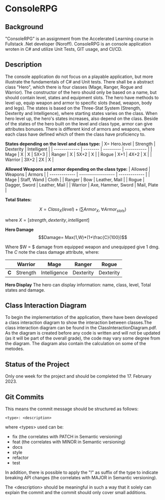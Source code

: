 # ConsoleRPG

## Background
"ConsoleRPG" is an assignment from the Accelerated Learning course in Fullstack .Net developer (Noroff). ConsoleRPG is an console application wroten in C# and utilize Unit Tests, GIT usage, and CI/CD.  

## Description
The console application do not focus on a playable application, but more illustrate the fundamentals of C# and Unit tests. There shall be a abstract class "Hero", which there is four classes (Mage, Ranger, Rogue and Warrior). The constructor of the hero should only be based on a name, but should contain level, states and equipment slots.
The hero have methods to level up, equip weapon and armor to specific slots (head, weapon, body and legs). The states is based on the Three-Stat System (Strength, Dexterity and Intelligence), where starting states varies on the class. When hero level up, the hero's states increases, also depend on the class.
Beside of the states of the hero built on the level and class type, armor can give attributes bonuses. There is different kind of armors and weapons, where each class have defined which of them the class have proficiency to.

**States depending on the level and class type:**
| X= Hero.level | Strength | Dexterity | Intelligent |
| ------------- | -------- | --------- | ----------- |
| Mage          |    X     |     X     |    5X+3     |
| Ranger        |    X     |    5X+2   |     X       |
| Rogue         |    X+1   |    4X+2   |     X       |
| Warrior       |   3X+2   |    2X     |     X       |

**Allowed Weapons and armor depending on the class type:**
|    Allowed    |       Weapons      |     Armors    |
| ------------- | ------------------ | ------------- |
| Mage          | Staff, Wand        | Cloth         |
| Ranger        | Bow                | Leather, Mail |
| Rogue         | Dagger, Sword      | Leather, Mail |
| Warrior       | Axe, Hammer, Sword | Mail, Plate   |


**Total States:**

$$X = Class_X(level) + (\sum Armor_{X}\text{, } \forall  Armor_{slots}  )$$

where $X=[strength, dexterity, intelligent]$

**Hero Damage**
$$Damage= Max(1,W)*(1+\frac{C}{100})$$

Where $W = $ damage from equipped weapon and unequipped give 1 dmg. The $C$ note the class damage attribute, where:

|       | Warrior  | Mage         | Ranger    | Rogue     |
| ----- | -------- | ------------ | --------- | --------- |
| **C** | Strength | Intelligence | Dexterity | Dexterity |

**Hero Display**
The hero can display information: name, class, level, Total states and damage.

## Class Interaction Diagram
To begin the implementation of the application, there have been developed a class interaction diagram to show the interaction between classes.The class interaction diagram can be found in the ClassInteractionDiagram.pdf. 
As the diagram is created before any code is written and will not be updated (as it will be part of the overall grade), the code may vary some degree from the diagram. The diagram also contain the calculation on some of the metodes.
## Status of the Project
Only one week for the project and should be completed the 17. February 2023.
## Git Commits
This means the commit message should be structured as follows:

    <type>: <description>

where \<types> used can be:
 - fix (the correlates with PATCH in Semantic versioning)
 - feat (the correlates with MINOR in Semantic versioning)
 - docs
 - style
 - refactor
 - test

In addition, there is possible to apply the "!" as suffix of the type to indicate breaking API changes (the correlates with MAJOR in Semantic versioning).

The \<description> should be meaningful in such a way that it solely can explain the commit and the commit should only cover small additions.
